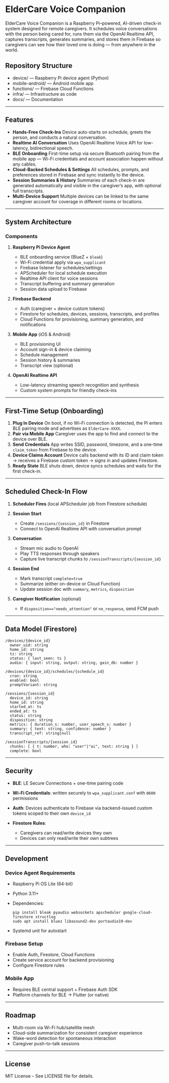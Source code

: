 # ElderCare Voice Companion

ElderCare Voice Companion is a Raspberry Pi–powered, AI-driven check-in system designed for remote caregivers.
It schedules voice conversations with the person being cared for, runs them via the OpenAI Realtime API, captures transcripts, generates summaries, and stores them in Firebase so caregivers can see how their loved one is doing — from anywhere in the world.


## Repository Structure

- device/ — Raspberry Pi device agent (Python)
- mobile-android/ — Android mobile app
- functions/ — Firebase Cloud Functions
- infra/ — Infrastructure as code
- docs/ — Documentation

---

## Features

* **Hands-Free Check-Ins**
  Device auto-starts on schedule, greets the person, and conducts a natural conversation.
* **Realtime AI Conversation**
  Uses OpenAI Realtime Voice API for low-latency, bidirectional speech.
* **BLE Onboarding**
  First-time setup via secure Bluetooth pairing from the mobile app — Wi-Fi credentials and account association happen without any cables.
* **Cloud-Backed Schedules & Settings**
  All schedules, prompts, and preferences stored in Firebase and sync instantly to the device.
* **Session Summaries & History**
  Summaries of each check-in are generated automatically and visible in the caregiver’s app, with optional full transcripts.
* **Multi-Device Support**
  Multiple devices can be linked to the same caregiver account for coverage in different rooms or locations.

---

## System Architecture

### Components

1. **Raspberry Pi Device Agent**

   * BLE onboarding service (BlueZ + `bleak`)
   * Wi-Fi credential apply via `wpa_supplicant`
   * Firebase listener for schedules/settings
   * APScheduler for local schedule execution
   * Realtime API client for voice sessions
   * Transcript buffering and summary generation
   * Session data upload to Firebase
2. **Firebase Backend**

   * Auth (caregiver + device custom tokens)
   * Firestore for schedules, devices, sessions, transcripts, and profiles
   * Cloud Functions for provisioning, summary generation, and notifications
3. **Mobile App** (iOS & Android)

   * BLE provisioning UI
   * Account sign-in & device claiming
   * Schedule management
   * Session history & summaries
   * Transcript view (optional)
4. **OpenAI Realtime API**

   * Low-latency streaming speech recognition and synthesis
   * Custom system prompts for friendly check-ins

---

## First-Time Setup (Onboarding)

1. **Plug In Device**
   On boot, if no Wi-Fi connection is detected, the Pi enters BLE pairing mode and advertises as `ElderCare-XXXX`.
2. **Pair via Mobile App**
   Caregiver uses the app to find and connect to the device over BLE.
3. **Send Credentials**
   App writes SSID, password, timezone, and a one-time `claim_token` from Firebase to the device.
4. **Device Claims Account**
   Device calls backend with its ID and claim token → receives a Firebase custom token → signs in and updates Firestore.
5. **Ready State**
   BLE shuts down, device syncs schedules and waits for the first check-in.

---

## Scheduled Check-In Flow

1. **Scheduler Fires** (local APScheduler job from Firestore schedule)
2. **Session Start**

   * Create `/sessions/{session_id}` in Firestore
   * Connect to OpenAI Realtime API with conversation prompt
3. **Conversation**

   * Stream mic audio to OpenAI
   * Play TTS responses through speakers
   * Capture live transcript chunks to `/sessionTranscripts/{session_id}`
4. **Session End**

   * Mark transcript `complete=true`
   * Summarize (either on-device or Cloud Function)
   * Update session doc with `summary`, `metrics`, `disposition`
5. **Caregiver Notification** (optional)

   * If `disposition=="needs_attention"` or `no_response`, send FCM push

---

## Data Model (Firestore)

```
/devices/{device_id}
  owner_uid: string
  home_id: string
  tz: string
  status: { last_seen: ts }
  audio: { input: string, output: string, gain_db: number }

/devices/{device_id}/schedules/{schedule_id}
  cron: string
  enabled: bool
  promptVariant: string

/sessions/{session_id}
  device_id: string
  home_id: string
  started_at: ts
  ended_at: ts
  status: string
  disposition: string
  metrics: { duration_s: number, user_speech_s: number }
  summary: { text: string, confidence: number }
  transcript_ref: string|null

/sessionTranscripts/{session_id}
  chunks: [ { t: number, who: "user"|"ai", text: string } ]
  complete: bool
```

---

## Security

* **BLE**: LE Secure Connections + one-time pairing code
* **Wi-Fi Credentials**: written securely to `wpa_supplicant.conf` with `0600` permissions
* **Auth**: Devices authenticate to Firebase via backend-issued custom tokens scoped to their own `device_id`
* **Firestore Rules**:

  * Caregivers can read/write devices they own
  * Devices can only read/write their own subtrees

---

## Development

### Device Agent Requirements

* Raspberry Pi OS Lite (64-bit)
* Python 3.11+
* Dependencies:

  ```
  pip install bleak pyaudio websockets apscheduler google-cloud-firestore structlog
  sudo apt install bluez libasound2-dev portaudio19-dev
  ```
* Systemd unit for autostart

### Firebase Setup

* Enable Auth, Firestore, Cloud Functions
* Create service account for backend provisioning
* Configure Firestore rules

### Mobile App

* Requires BLE central support + Firebase Auth SDK
* Platform channels for BLE → Flutter (or native)

---

## Roadmap

* Multi-room via Wi-Fi hub/satellite mesh
* Cloud-side summarization for consistent caregiver experience
* Wake-word detection for spontaneous interaction
* Caregiver push-to-talk sessions

---

## License

MIT License – See LICENSE file for details.


